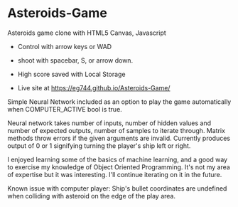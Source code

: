 # Asteroids-Game

Asteroids game clone with HTML5 Canvas, Javascript

- Control with arrow keys or WAD
- shoot with spacebar, S, or arrow down.

- High score saved with Local Storage

- Live site at https://eg744.github.io/Asteroids-Game/

Simple Neural Network included as an option to play the game automatically when COMPUTER_ACTIVE bool is true. 

Neural network takes number of inputs, number of hidden values and number of expected outputs, number of samples to iterate through. Matrix methods throw errors if the given arguments are invalid. Currently produces output of 0 or 1 signifying turning the player's ship left or right. 

I enjoyed learning some of the basics of machine learning, and a good way to exercise my knowledge of Object Oriented Programming. It's not my area of expertise but it was interesting. I'll continue iterating on it in the future. 

Known issue with computer player: Ship's bullet coordinates are undefined when colliding with asteroid on the edge of the play area. 
